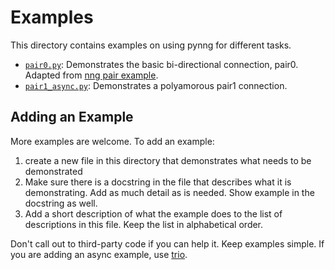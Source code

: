 Examples
========

This directory contains examples on using pynng for different tasks.

* [`pair0.py`](./pair0.py): Demonstrates the basic bi-directional connection,
  pair0.  Adapted from [nng pair
  example](https://nanomsg.org/gettingstarted/nng/pair.html).
* [`pair1_async.py`](./pair1_async.py): Demonstrates a polyamorous pair1
  connection.

Adding an Example
-----------------

More examples are welcome.  To add an example:
1. create a new file in this directory that demonstrates what needs to be
   demonstrated
2. Make sure there is a docstring in the file that describes what it is
   demonstrating.  Add as much detail as is needed.  Show example in the
   docstring as well.
3. Add a short description of what the example does to the list of descriptions
   in this file.  Keep the list in alphabetical order.

Don't call out to third-party code if you can help it.  Keep examples simple.
If you are adding an async example, use
[trio](https://trio.readthedocs.io/en/latest/).
